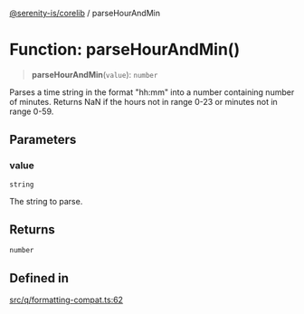 [@serenity-is/corelib](../README.md) / parseHourAndMin

# Function: parseHourAndMin()

> **parseHourAndMin**(`value`): `number`

Parses a time string in the format "hh:mm" into a number containing number of minutes.
Returns NaN if the hours not in range 0-23 or minutes not in range 0-59.

## Parameters

### value

`string`

The string to parse.

## Returns

`number`

## Defined in

[src/q/formatting-compat.ts:62](https://github.com/serenity-is/serenity/blob/master/packages/corelib/src/q/formatting-compat.ts#L62)
